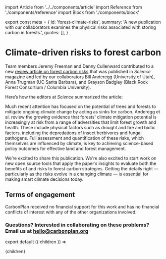 import Article from '../../components/article'
import Reference from './components/reference'
import Block from './components/block'

export const meta = {
  id: 'forest-climate-risks',
  summary:
    'A new publication with our collaborators examines the physical risks associated with storing carbon in forests.',
  quotes: [],
}

# Climate-driven risks to forest carbon

Team members Jeremy Freeman and Danny Cullenward contributed to a new [review article on forest carbon risks](https://doi.org/10.1126/science.aaz7005) that was published in *Science* magazine and led by our collaborators Bill Anderegg (University of Utah), Anna Trugman (UC Santa Barbara), and Grayson Badgley (Black Rock Forest Consortium / Columbia University).

<Reference/>

Here’s how the editors at *Science* summarized the article:

<Block>
Much recent attention has focused on the potential of trees and forests to mitigate ongoing climate change by acting as sinks for carbon. Anderegg et al. review the growing evidence that forests' climate mitigation potential is increasingly at risk from a range of adversities that limit forest growth and health. These include physical factors such as drought and fire and biotic factors, including the depredations of insect herbivores and fungal pathogens. Full assessment and quantification of these risks, which themselves are influenced by climate, is key to achieving science-based policy outcomes for effective land and forest management.
</Block>

We’re excited to share this publication. We're also excited to start work on new open source tools that apply the paper’s insights to evaluate both the benefits of and risks to forest carbon strategies. Getting the details right — particularly as the risks evolve in a changing climate — is essential for making smart climate decisions today.

## Terms of engagement

CarbonPlan received no financial support for this work and has no financial conflicts of interest with any of the other organizations involved.

### Questions? Interested in collaborating on these problems? Email us at [hello@carbonplan.org](mailto:hello@carbonplan.org)

export default ({ children }) => <Article meta={meta}>{children}</Article>
